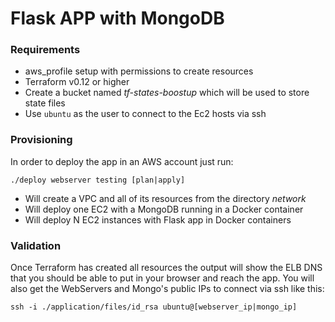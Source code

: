 # Flask APP with MongoDB

### Requirements

* aws_profile setup with permissions to create resources
* Terraform v0.12 or higher
* Create a bucket named *tf-states-boostup* which will be used to store state files
* Use `ubuntu` as the user to connect to the Ec2 hosts via ssh

### Provisioning

In order to deploy the app in an AWS account just run:

`./deploy webserver testing [plan|apply]`

* Will create a VPC and all of its resources from the directory *network*
* Will deploy one EC2 with a MongoDB running in a Docker container
* Will deploy N EC2 instances with Flask app in Docker containers

### Validation

Once Terraform has created all resources the output will show the ELB DNS that you should be able to put in your browser and reach the app.
You will also get the WebServers and Mongo's public IPs to connect via ssh like this:

`ssh -i ./application/files/id_rsa ubuntu@[webserver_ip|mongo_ip]`
